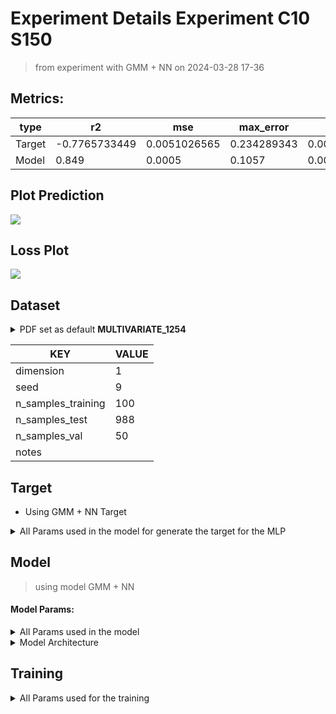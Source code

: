 # Experiment Details Experiment  C10 S150
> from experiment with GMM + NN
> on 2024-03-28 17-36
## Metrics:
                                                                                                     
| type   | r2            | mse          | max_error   | ise          | kl           | evs           |
|--------|---------------|--------------|-------------|--------------|--------------|---------------|
| Target | -0.7765733449 | 0.0051026565 | 0.234289343 | 0.0051026565 | 0.2847815132 | -0.7624816532 |
| Model  | 0.849         | 0.0005       | 0.1057      | 0.0046       | 0.017        | 0.8912        |
                                                                                                     
## Plot Prediction

<img src="C:\Users\mecon\Documents\GitHub\Gaussian-Mixture-Neural-Network\script\utils\..\..\result\GMM + NN\52c4981c Experiment  
C10 S150\pdf_52c4981c.png">

## Loss Plot

<img src="C:\Users\mecon\Documents\GitHub\Gaussian-Mixture-Neural-Network\script\utils\..\..\result\GMM + NN\52c4981c Experiment  
C10 S150\loss_52c4981c.png">

## Dataset

<details><summary>PDF set as default <b>MULTIVARIATE_1254</b></summary>

#### Dimension 1
                                      
| type        | rate | weight |      |
|-------------|------|--------|------|
| exponential | 1    | 0.2    |      |
| logistic    | 4    | 0.8    | 0.25 |
| logistic    | 5.5  | 0.7    | 0.3  |
| exponential | -1   | 0.25   | -10  |
                                      
</details>
                              
| KEY                | VALUE |
|--------------------|-------|
| dimension          | 1     |
| seed               | 9     |
| n_samples_training | 100   |
| n_samples_test     | 988   |
| n_samples_val      | 50    |
| notes              |       |
                              
## Target
- Using GMM + NN Target
<details><summary>All Params used in the model for generate the target for the MLP </summary>

                            
| KEY          | VALUE     |
|--------------|-----------|
| n_components | 10        |
| n_init       | 100       |
| max_iter     | 80        |
| init_params  | k-means++ |
| random_state | 9         |
                            
</details>

## Model
> using model GMM + NN
#### Model Params:
<details><summary>All Params used in the model </summary>

                                                                
| KEY             | VALUE                                      |
|-----------------|--------------------------------------------|
| dropout         | 0.0                                        |
| hidden_layer    | [(64, Tanh()), (56, Tanh()), (38, Tanh())] |
| last_activation | None                                       |
                                                                
</details>

<details><summary>Model Architecture </summary>

LitModularNN(
  (neural_netowrk_modular): NeuralNetworkModular(
    (dropout): Dropout(p=0.0, inplace=False)
    (output_layer): Linear(in_features=38, out_features=1, bias=True)
    (layers): ModuleList(
      (0): Linear(in_features=1, out_features=64, bias=True)
      (1): Linear(in_features=64, out_features=56, bias=True)
      (2): Linear(in_features=56, out_features=38, bias=True)
    )
    (activation): ModuleList(
      (0-2): 3 x Tanh()
    )
  )
)
</details>

## Training
<details><summary>All Params used for the training </summary>

                               
| KEY           | VALUE       |
|---------------|-------------|
| epochs        | 540         |
| batch_size    | 26          |
| loss_type     | mse_loss    |
| optimizer     | Adam        |
| learning_rate | 0.000874345 |
                               
</details>

